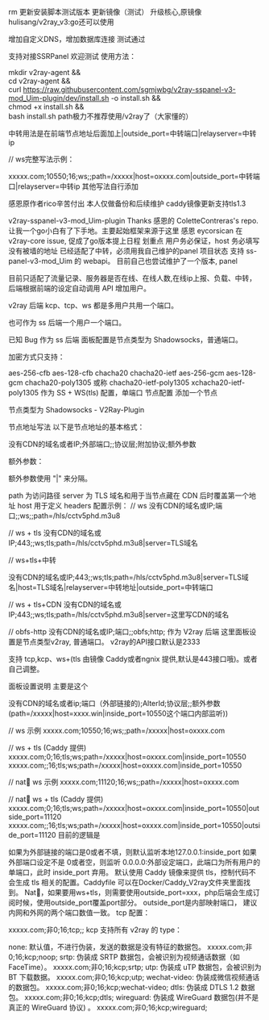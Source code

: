 rm
更新安装脚本测试版本
更新镜像（测试）
升级核心,原镜像hulisang/v2ray_v3:go还可以使用

增加自定义DNS，增加数据库连接
测试通过

支持对接SSRPanel
欢迎测试 使用方法：

mkdir v2ray-agent  &&  \
cd v2ray-agent && \
curl https://raw.githubusercontent.com/sgmjwbg/v2ray-sspanel-v3-mod_Uim-plugin/dev/install.sh -o install.sh && \
chmod +x install.sh && \
bash install.sh
path极力不推荐使用/v2ray了（大家懂的）

中转用法是在前端节点地址后面加上|outside_port=中转端口|relayserver=中转ip

// ws完整写法示例：

xxxxx.com;10550;16;ws;;path=/xxxxx|host=oxxxx.com|outside_port=中转端口|relayserver=中转ip
其他写法自行添加

感恩原作者rico辛苦付出 本人仅做备份和后续维护 caddy镜像更新支持tls1.3

v2ray-sspanel-v3-mod_Uim-plugin
Thanks
感恩的 ColetteContreras's repo. 让我一个go小白有了下手地。主要起始框架来源于这里
感恩 eycorsican 在v2ray-core issue, 促成了go版本提上日程
划重点
用户务必保证，host 务必填写没有被墙的地址
已经适配了中转，必须用我自己维护的panel
项目状态
支持 ss-panel-v3-mod_Uim 的 webapi。 目前自己也尝试维护了一个版本, panel

目前只适配了流量记录、服务器是否在线、在线人数,在线ip上报、负载、中转，后端根据前端的设定自动调用 API 增加用户。

v2ray 后端 kcp、tcp、ws 都是多用户共用一个端口。

也可作为 ss 后端一个用户一个端口。

已知 Bug
作为 ss 后端
面板配置是节点类型为 Shadowsocks，普通端口。

加密方式只支持：

 aes-256-cfb
 aes-128-cfb
 chacha20
 chacha20-ietf
 aes-256-gcm
 aes-128-gcm
 chacha20-poly1305 或称 chacha20-ietf-poly1305
 xchacha20-ietf-poly1305
作为 SS + WS(tls) 配置，单端口
节点配置
添加一个节点

节点类型为 Shadowsocks - V2Ray-Plugin

节点地址写法 以下是节点地址的基本格式：

没有CDN的域名或者IP;外部端口;;协议层;附加协议;额外参数

额外参数：

额外参数使用 "|" 来分隔。

path 为访问路径
server 为 TLS 域名和用于当节点藏在 CDN 后时覆盖第一个地址
host 用于定义 headers 配置示例：
// ws
没有CDN的域名或IP;端口;;ws;;path=/hls/cctv5phd.m3u8

// ws + tls
没有CDN的域名或IP;443;;ws;tls;path=/hls/cctv5phd.m3u8|server=TLS域名

// ws+tls+中转

没有CDN的域名或IP;443;;ws;tls;path=/hls/cctv5phd.m3u8|server=TLS域名|host=TLS域名|relayserver=中转地址|outside_port=中转端口

// ws + tls+CDN
没有CDN的域名或IP;443;;ws;tls;path=/hls/cctv5phd.m3u8|server=这里写CDN的域名

// obfs-http
没有CDN的域名或IP;端口;;obfs;http;
作为 V2ray 后端
这里面板设置是节点类型v2ray, 普通端口。 v2ray的API接口默认是2333

支持 tcp,kcp、ws+(tls 由镜像 Caddy或者ngnix 提供,默认是443接口哦)。或者自己调整。

面板设置说明 主要是这个

没有CDN的域名或者ip;端口（外部链接的);AlterId;协议层;;额外参数(path=/xxxxx|host=xxxx.win|inside_port=10550这个端口内部监听))

// ws 示例
xxxxx.com;10550;16;ws;;path=/xxxxx|host=oxxxx.com

// ws + tls (Caddy 提供)
xxxxx.com;0;16;tls;ws;path=/xxxxx|host=oxxxx.com|inside_port=10550
xxxxx.com;;16;tls;ws;path=/xxxxx|host=oxxxx.com|inside_port=10550



// nat🐔 ws 示例
xxxxx.com;11120;16;ws;;path=/xxxxx|host=oxxxx.com

// nat🐔 ws + tls (Caddy 提供)
xxxxx.com;0;16;tls;ws;path=/xxxxx|host=oxxxx.com|inside_port=10550|outside_port=11120
xxxxx.com;;16;tls;ws;path=/xxxxx|host=oxxxx.com|inside_port=10550|outside_port=11120
目前的逻辑是

如果为外部链接的端口是0或者不填，则默认监听本地127.0.0.1:inside_port
如果外部端口设定不是 0或者空，则监听 0.0.0.0:外部设定端口，此端口为所有用户的单端口，此时 inside_port 弃用。
默认使用 Caddy 镜像来提供 tls，控制代码不会生成 tls 相关的配置。Caddyfile 可以在Docker/Caddy_V2ray文件夹里面找到。
Nat🐔，如果要用ws+tls，则需要使用outside_port=xxx，php后端会生成订阅时候，使用outside_port覆盖port部分。 outside_port是内部映射端口， 建议内网和外网的两个端口数值一致。
tcp 配置：

xxxxx.com;非0;16;tcp;;
kcp 支持所有 v2ray 的 type：

none: 默认值，不进行伪装，发送的数据是没有特征的数据包。
xxxxx.com;非0;16;kcp;noop;
srtp: 伪装成 SRTP 数据包，会被识别为视频通话数据（如 FaceTime）。
xxxxx.com;非0;16;kcp;srtp;
utp: 伪装成 uTP 数据包，会被识别为 BT 下载数据。
xxxxx.com;非0;16;kcp;utp;
wechat-video: 伪装成微信视频通话的数据包。
xxxxx.com;非0;16;kcp;wechat-video;
dtls: 伪装成 DTLS 1.2 数据包。
xxxxx.com;非0;16;kcp;dtls;
wireguard: 伪装成 WireGuard 数据包(并不是真正的 WireGuard 协议) 。
xxxxx.com;非0;16;kcp;wireguard;
